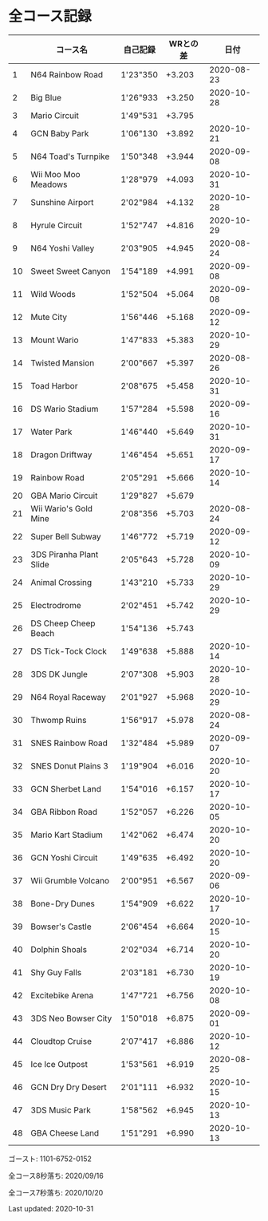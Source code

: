 # 全コース記録

||コース名|自己記録|WRとの差|日付
|--|--|--|--|--|
|1|N64 Rainbow Road|1'23"350|+3.203|2020-08-23|
|2|Big Blue|1'26"933|+3.250|2020-10-28|
|3|Mario Circuit|1'49"531|+3.795||
|4|GCN Baby Park|1'06"130|+3.892|2020-10-21|
|5|N64 Toad's Turnpike|1'50"348|+3.944|2020-09-08|
|6|Wii Moo Moo Meadows|1'28"979|+4.093|2020-10-31|
|7|Sunshine Airport|2'02"984|+4.132|2020-10-28|
|8|Hyrule Circuit|1'52"747|+4.816|2020-10-29|
|9|N64 Yoshi Valley|2'03"905|+4.945|2020-08-24|
|10|Sweet Sweet Canyon|1'54"189|+4.991|2020-09-08|
|11|Wild Woods|1'52"504|+5.064|2020-09-08|
|12|Mute City|1'56"446|+5.168|2020-09-12|
|13|Mount Wario|1'47"833|+5.383|2020-10-29|
|14|Twisted Mansion|2'00"667|+5.397|2020-08-26|
|15|Toad Harbor|2'08"675|+5.458|2020-10-31|
|16|DS Wario Stadium|1'57"284|+5.598|2020-09-16|
|17|Water Park|1'46"440|+5.649|2020-10-31|
|18|Dragon Driftway|1'46"454|+5.651|2020-09-17|
|19|Rainbow Road|2'05"291|+5.666|2020-10-14|
|20|GBA Mario Circuit|1'29"827|+5.679||
|21|Wii Wario's Gold Mine|2'08"356|+5.703|2020-08-24|
|22|Super Bell Subway|1'46"772|+5.719|2020-09-12|
|23|3DS Piranha Plant Slide|2'05"643|+5.728|2020-10-09|
|24|Animal Crossing|1'43"210|+5.733|2020-10-29|
|25|Electrodrome|2'02"451|+5.742|2020-10-29|
|26|DS Cheep Cheep Beach|1'54"136|+5.743||
|27|DS Tick-Tock Clock|1'49"638|+5.888|2020-10-14|
|28|3DS DK Jungle|2'07"308|+5.903|2020-10-28|
|29|N64 Royal Raceway|2'01"927|+5.968|2020-10-29|
|30|Thwomp Ruins|1'56"917|+5.978|2020-08-24|
|31|SNES Rainbow Road|1'32"484|+5.989|2020-09-07|
|32|SNES Donut Plains 3|1'19"904|+6.016|2020-10-20|
|33|GCN Sherbet Land|1'54"016|+6.157|2020-10-17|
|34|GBA Ribbon Road|1'52"057|+6.226|2020-10-05|
|35|Mario Kart Stadium|1'42"062|+6.474|2020-10-20|
|36|GCN Yoshi Circuit|1'49"635|+6.492|2020-10-20|
|37|Wii Grumble Volcano|2'00"951|+6.567|2020-09-06|
|38|Bone-Dry Dunes|1'54"909|+6.622|2020-10-17|
|39|Bowser's Castle|2'06"454|+6.664|2020-10-15|
|40|Dolphin Shoals|2'02"034|+6.714|2020-10-20|
|41|Shy Guy Falls|2'03"181|+6.730|2020-10-19|
|42|Excitebike Arena|1'47"721|+6.756|2020-10-08|
|43|3DS Neo Bowser City|1'50"018|+6.875|2020-09-01|
|44|Cloudtop Cruise|2'07"417|+6.886|2020-10-12|
|45|Ice Ice Outpost|1'53"561|+6.919|2020-08-25|
|46|GCN Dry Dry Desert|2'01"111|+6.932|2020-10-15|
|47|3DS Music Park|1'58"562|+6.945|2020-10-13|
|48|GBA Cheese Land|1'51"291|+6.990|2020-10-13|

ゴースト: 1101-6752-0152

全コース8秒落ち: 2020/09/16

全コース7秒落ち: 2020/10/20

Last updated: 2020-10-31

